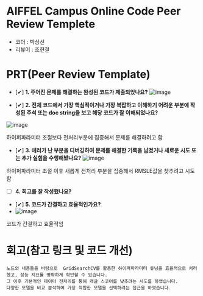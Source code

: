 # AIFFEL Campus Online Code Peer Review Templete
- 코더 : 박상선
- 리뷰어 : 조현철


# PRT(Peer Review Template)
- [✔]  **1. 주어진 문제를 해결하는 완성된 코드가 제출되었나요?**
![image](https://github.com/user-attachments/assets/6ab30403-58ab-4e05-9533-da7bd2923665)

    
- [✔]  **2. 전체 코드에서 가장 핵심적이거나 가장 복잡하고 이해하기 어려운 부분에 작성된 
주석 또는 doc string을 보고 해당 코드가 잘 이해되었나요?**

![image](https://github.com/user-attachments/assets/6c5119fe-c84a-42a1-8ace-f9c083b4a3a0)

하이퍼파라미터 조절보다 전처리부분에 집중해서 문제를 해결하려고 함 


        
- [✔]  **3. 에러가 난 부분을 디버깅하여 문제를 해결한 기록을 남겼거나
새로운 시도 또는 추가 실험을 수행해봤나요?**
![image](https://github.com/user-attachments/assets/ba567839-2001-43cc-89f0-560b6c15fe1c)

하이퍼파라미터 조절 이후 새롭게 전처리 부분을 집중해서 RMSLE값을 찾추려고 시도함


        
- [ ]  **4. 회고를 잘 작성했나요?**

        
- [✔]  **5. 코드가 간결하고 효율적인가요?**
- ![image](https://github.com/user-attachments/assets/74f9a85f-f528-4b1e-83d0-16ff819173d9)

코드가 간결하고 효율적임 




# 회고(참고 링크 및 코드 개선)
```
노드의 내용들을 바탕으로  GridSearchCV를 활용한 하이퍼파라미터 튜닝을 효율적으로 처리했고, 성능 지표를 명확하게 확인할 수 있습니다.
그 이후 기본적인 데이터 전처리를 통해 캐글 스코어를 낮추려는 시도를 하였습니다.
다양한 모델을 비교 분석하여 가장 적합한 모델을 선택하려는 접근을 하였습니다.

```

